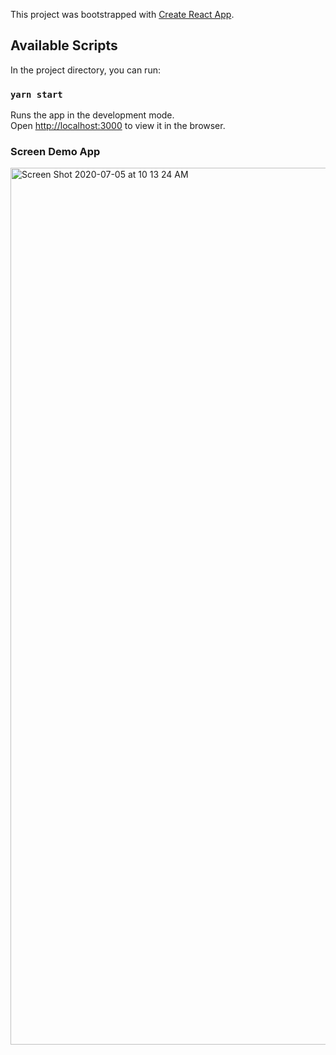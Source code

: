 This project was bootstrapped with [Create React App](https://github.com/facebook/create-react-app).

## Available Scripts

In the project directory, you can run:

### `yarn start`

Runs the app in the development mode.<br />
Open [http://localhost:3000](http://localhost:3000) to view it in the browser.

### Screen Demo App

<img width="1403" alt="Screen Shot 2020-07-05 at 10 13 24 AM" src="https://user-images.githubusercontent.a/49889553/86524819-79c62280-bea9-11ea-9925-05ed754bb90d.png">
